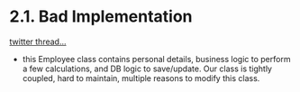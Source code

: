 # 2.1. Bad Implementation
[twitter thread...](https://twitter.com/vikasrajputin/status/1593460509210075136)
- this Employee class contains personal details, business logic to perform a few calculations, 
  and DB logic to save/update. Our class is tightly coupled, hard to maintain, multiple reasons 
  to modify this class.
